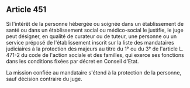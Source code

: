 Article 451
----
Si l'intérêt de la personne hébergée ou soignée dans un établissement de santé
ou dans un établissement social ou médico-social le justifie, le juge peut
désigner, en qualité de curateur ou de tuteur, une personne ou un service
préposé de l'établissement inscrit sur la liste des mandataires judiciaires à la
protection des majeurs au titre du 1° ou du 3° de l'article L. 471-2 du code de
l'action sociale et des familles, qui exerce ses fonctions dans les conditions
fixées par décret en Conseil d'Etat.

La mission confiée au mandataire s'étend à la protection de la personne, sauf
décision contraire du juge.
